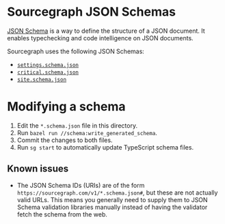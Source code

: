 # Sourcegraph JSON Schemas

[JSON Schema](http://json-schema.org/) is a way to define the structure of a JSON document. It enables typechecking and code intelligence on JSON documents.

Sourcegraph uses the following JSON Schemas:

- [`settings.schema.json`](./settings.schema.json)
- [`critical.schema.json`](./critical.schema.json)
- [`site.schema.json`](./site.schema.json)

# Modifying a schema

1.  Edit the `*.schema.json` file in this directory.
1.  Run `bazel run //schema:write_generated_schema`.
1.  Commit the changes to both files.
1.  Run `sg start` to automatically update TypeScript schema files.

## Known issues

- The JSON Schema IDs (URIs) are of the form `https://sourcegraph.com/v1/*.schema.json#`, but these are not actually valid URLs. This means you generally need to supply them to JSON Schema validation libraries manually instead of having the validator fetch the schema from the web.

